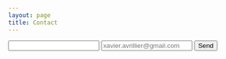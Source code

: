 ```yaml
---
layout: page
title: Contact
---
```


<form action="https://formspree.io/xavier.avrillier@gmail.com"
      method="POST">
    <input type="text" name="name">
    <input type="email" name="_replyto" placeholder="xavier.avrillier@gmail.com" >
    <input type="hidden" name="_subject" value="Contact form vXav" >
    <input type="submit" value="Send">
</form> 
